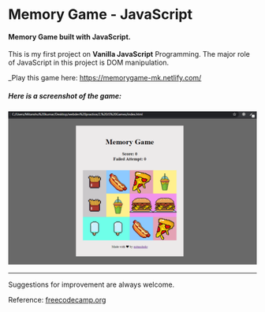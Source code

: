# Memory Game - JavaScript
#### Memory Game built with JavaScript.

This is my first project on **Vanilla JavaScript** Programming. The major role of JavaScript in this project is DOM manipulation.

_Play this game here: https://memorygame-mk.netlify.com/

##### Here is a screenshot of the game:
![Screenshot](Screenshot.png)

---
Suggestions for improvement are always welcome.

Reference:
[freecodecamp.org](https://www.freecodecamp.org/)

